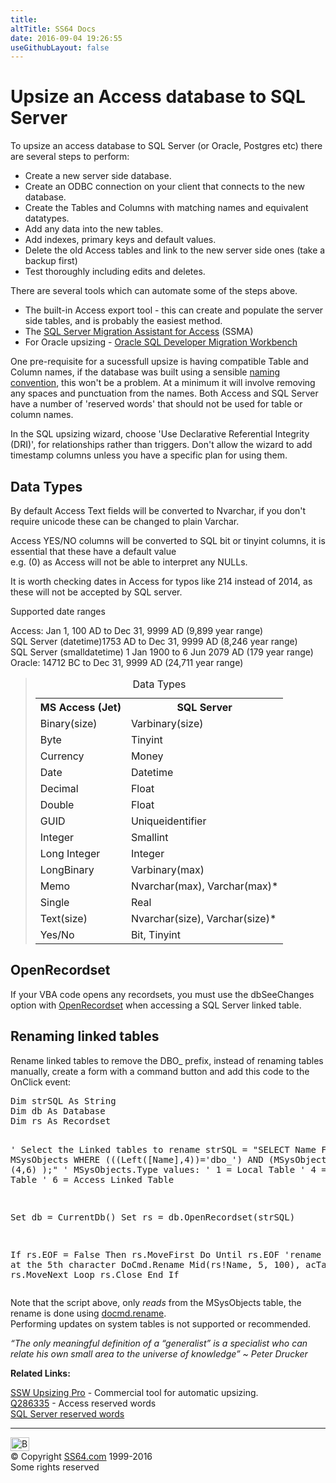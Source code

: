 ```yaml
---
title:
altTitle: SS64 Docs
date: 2016-09-04 19:26:55
useGithubLayout: false
---
```

<!-- #BeginLibraryItem "/Library/head_access_syntax.lbi" --><!-- #EndLibraryItem --><h1>Upsize an Access database to SQL Server</h1>
<p>To upsize an access database to SQL Server (or Oracle, Postgres etc) there are several steps to perform:</p>
<ul>
<li>Create a new server side database.</li>
<li>Create an ODBC connection on your client that connects to the new database.</li>
<li>Create the Tables and Columns with matching names and equivalent datatypes.</li>
<li>Add any data into the new tables.
</li>
<li>Add indexes, primary keys and default values.</li>
<li>Delete the old Access tables and link to the new server side ones (take a backup first)</li>
<li>Test thoroughly including edits and deletes.</li>
</ul>
<p>There are several tools which can automate some of the steps above.</p>
<ul>
<li>The built-in Access export tool - this can create and populate the server side tables, and is probably the easiest method.</li>
<li>The <a href="http://blogs.msdn.com/b/ssma/archive/2011/01/29/access-to-sql-server-migration-how-to-use-ssma.aspx">SQL Server Migration Assistant for Access</a> (SSMA)</li>
<li>For Oracle upsizing - <a href="http://www.oracle.com/technetwork/database/migration/omwb-getstarted-093461.html">Oracle SQL Developer Migration Workbench</a></li>
</ul>
<p>One pre-requisite for a sucessfull upsize is having compatible Table and Column names, if the database was built using a sensible <a href="syntax-naming.html">naming convention</a>, this won't be a problem. At a minimum it will involve removing any spaces and punctuation from the names. Both Access and SQL Server have a number of 'reserved words' that should not be used for table or column names.</p>
<p>In the SQL upsizing wizard, choose 'Use Declarative Referential Integrity (DRI)', for relationships rather than triggers. Don't allow the wizard to add timestamp columns unless you have a specific plan for using them.</p>
<h2>Data Types</h2>
<p>By default Access Text fields	will be converted to Nvarchar, if you don't require unicode these can be changed to plain Varchar.</p>
<p>Access YES/NO columns will be converted to SQL  	bit or tinyint columns, it is essential that these have a default value<br>
e.g. <span class="code">(0)</span> as Access will not be able to interpret any NULLs.</p>
<p>It is worth checking dates in Access for typos like 214 instead of 2014, as these will not be accepted by SQL server.</p>
<p>Supported date ranges</p>

<p>Access:  Jan 1, 100 AD to Dec 31, 9999 AD (9,899 year range)<br>
SQL Server (datetime)1753 AD to Dec 31, 9999 AD (8,246 year range)<br>
SQL Server (smalldatetime) 1 Jan 1900 to 6 Jun 2079 AD (179 year range)<br>
Oracle: 14712 BC to Dec 31, 9999 AD (24,711 year range)</p>

<blockquote>
<table cols="2">
<caption>Data Types</caption>
<tbody><tr>
<th>MS Access (Jet)</th>
<th>SQL Server</th>
</tr>

<tr>
<td>Binary(size)</td>
<td>Varbinary(size)</td>
</tr>
<tr>
<td>Byte</td>
<td>Tinyint</td>
</tr>
<tr>
<td>Currency</td>
<td>Money</td>
</tr>
<tr>
<td>Date</td>
<td>Datetime</td>
</tr>
<tr>
<td>Decimal</td>
<td>Float</td>
</tr>
<tr>
<td>Double</td>
<td>Float</td>
</tr>
<tr>
<td>GUID</td>
<td>Uniqueidentifier</td>
</tr>
<tr>
<td>Integer</td>
<td>Smallint</td>
</tr>
<tr>
<td>Long Integer</td>
<td>Integer</td>
</tr>
<tr>
<td>LongBinary</td>
<td>Varbinary(max)</td>
</tr>
<tr>
<td>Memo</td>
<td>Nvarchar(max), Varchar(max)*</td>
</tr>
<tr>
<td>Single</td>
<td>Real</td>
</tr>
<tr>
<td>Text(size)</td>
<td>Nvarchar(size), Varchar(size)*</td>
</tr>
<tr>
<td>Yes/No</td>
<td>Bit, Tinyint</td>
</tr>
</tbody></table></blockquote>
<h2>OpenRecordset</h2>
<p>If your VBA code opens any recordsets, you must use the dbSeeChanges option with <a href="openrecordset.html">OpenRecordset</a> when accessing a SQL Server linked table.</p>
<h2>Renaming linked tables</h2>
<p>Rename linked tables to remove the DBO_ prefix, instead of renaming tables manually, create a form with a command button and add this code to the OnClick event:</p>
<pre>Dim strSQL As String
Dim db As Database
Dim rs As Recordset
 
' Select the Linked tables to rename
strSQL = "SELECT Name FROM MSysObjects WHERE (((Left([Name],4))='dbo_') AND (MSysObjects.Type) IN (4,6) );"
' MSysObjects.Type values:
' 1 = Local Table
' 4 = ODBC Linked Table
' 6 = Access Linked Table
 
Set db = CurrentDb()
Set rs = db.OpenRecordset(strSQL)
 
If rs.EOF = False Then
    rs.MoveFirst
    Do Until rs.EOF
        'rename starting at the 5th character
        DoCmd.Rename Mid(rs!Name, 5, 100), acTable, rs!Name
        rs.MoveNext
    Loop
    rs.Close
End If</pre>
<p>Note that the script above, only <i>reads</i> from the MSysObjects table, the rename is done using <a href="rename.html">docmd.rename</a>. <br>
Performing updates on system tables is not supported or recommended.</p>
<p class="quote"><i>“The only meaningful definition of a “generalist” is a specialist who can relate his own small area to the universe of knowledge” ~ Peter Drucker</i></p>
<p><b>Related Links:</b></p>
<p><a href="http://www.ssw.com.au/ssw/upsizingpro/">SSW Upsizing Pro</a> - Commercial tool for automatic upsizing.<br>
<a href="http://support.microsoft.com/kb/286335">Q286335</a> - Access reserved words <br>
<a href="http://msdn.microsoft.com/en-us/library/ms189822.aspx">SQL Server reserved words</a> </p><!-- #BeginLibraryItem "/Library/foot_access.lbi" --><p>
<!-- access -->

<hr>
<div id="bl" class="footer"><a href="syntax-upsize.html#"><img src="../images/top.png" width="30" height="22" alt="Back to the Top"></a></div>
<div id="br" class="footer, tagline">© Copyright <a href="../index.html">SS64.com</a> 1999-2016<br>
Some rights reserved</div><!-- #EndLibraryItem -->

